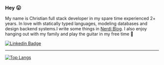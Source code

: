 ### Hey :stuck_out_tongue:

My name is Christian full stack developer in my spare time experienced 2+ years. In love with statically typed languages, modeling databases and design backend systems.I write some things in [Nerdi Blog](https://nerdireto.com.br/blog). I also enjoy hanging out with my family and play the guitar in my free time :guitar:

[![Linkedin Badge](https://img.shields.io/badge/-Christian%20Seki-0e76a8?style=flat-square&logo=Linkedin&logoColor=white&link=https://www.linkedin.com/in/christian-seki/)](https://www.linkedin.com/in/christian-seki/) 

---

[![Top Langs](https://github-readme-stats.vercel.app/api/top-langs/?username=iamseki&layout=compact)](https://github.com/anuraghazra/github-readme-stats)

<!--
**iamseki/iamseki** is a ✨ _special_ ✨ repository because its `README.md` (this file) appears on your GitHub profile.

Here are some ideas to get you started:

- 🔭 I’m currently working on ...
- 🌱 I’m currently learning ...
- 👯 I’m looking to collaborate on ...
- 🤔 I’m looking for help with ...
- 💬 Ask me about ...
- 📫 How to reach me: ...
- 😄 Pronouns: ...
- ⚡ Fun fact: ...
-->
